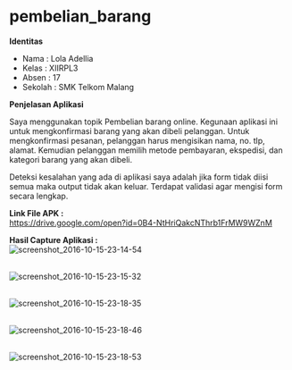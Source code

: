 # pembelian_barang
**Identitas**
- Nama : Lola Adellia
- Kelas : XIIRPL3
- Absen : 17
- Sekolah : SMK Telkom Malang

**Penjelasan Aplikasi**

Saya menggunakan topik Pembelian barang online. Kegunaan aplikasi ini untuk mengkonfirmasi barang yang akan dibeli pelanggan.
Untuk mengkonfirmasi pesanan, pelanggan harus mengisikan nama, no. tlp, alamat. Kemudian pelanggan memilih metode pembayaran, ekspedisi,
dan kategori barang yang akan dibeli.

Deteksi kesalahan yang ada di aplikasi saya adalah jika form tidak diisi semua maka output tidak akan keluar.
Terdapat validasi agar mengisi form secara lengkap.

**Link File APK :**
<br> https://drive.google.com/open?id=0B4-NtHriQakcNThrb1FrMW9WZnM

**Hasil Capture Aplikasi :**
<br>![screenshot_2016-10-15-23-14-54](https://cloud.githubusercontent.com/assets/14921990/19411622/74e0a51e-932f-11e6-966e-8fa0a924cbde.png)

<br>![screenshot_2016-10-15-23-15-32](https://cloud.githubusercontent.com/assets/14921990/19411623/74e4eca0-932f-11e6-8502-31793d6bc031.png)

<br>![screenshot_2016-10-15-23-18-35](https://cloud.githubusercontent.com/assets/14921990/19411624/74e6a78e-932f-11e6-93f9-936e269e88e3.png)

<br>![screenshot_2016-10-15-23-18-46](https://cloud.githubusercontent.com/assets/14921990/19411625/74eb88da-932f-11e6-820d-c44ea5c0282e.png)

<br>![screenshot_2016-10-15-23-18-53](https://cloud.githubusercontent.com/assets/14921990/19411626/74ec03a0-932f-11e6-8e3a-202bd43fbaca.png)
